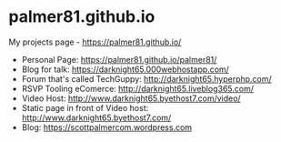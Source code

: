 # palmer81.github.io

My projects page -  https://palmer81.github.io/

- Personal Page: https://palmer81.github.io/palmer81/
- Blog for talk: https://darknight65.000webhostapp.com/ 
- Forum that's called TechGuppy: http://darknight65.hyperphp.com/
- RSVP Tooling eComerce: http://darknight65.liveblog365.com/ 
- Video Host: http://www.darknight65.byethost7.com/video/
- Static page in front of Video host: http://www.darknight65.byethost7.com/
- Blog: https://scottpalmercom.wordpress.com
